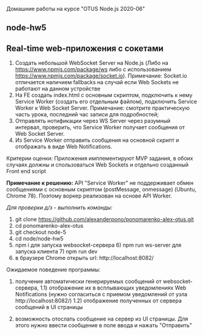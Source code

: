 Домашние работы на курсе "OTUS Node.js 2020-06"

<h2>node-hw5</h2>

<h2>Real-time web-приложения с сокетами</h2>


1. Создать небольшой WebSocket Server на Node.js (Либо на https://www.npmjs.com/package/ws либо с использованием https://www.npmjs.com/package/socket.io). Примечание: Socket.io отличается наличием fallbacks на случай если Web Sockets не работают на данном устройстве
2. На FE создать index.html c основным скриптом, подключить к нему Service Worker (создать его отдельным файлом), подключить Service Worker к Web Socket Server.
Примечание: смотрите практическую часть урока, последний час записи для подробностей;
3. Отправлять нотификации через WS Server через разумный интервал, проверить, что Service Worker получает сообщения от Web Socket Server.
4. Из Service Worker отправить сообщения на основной скрипт и отображать в виде Web Notifications.

Критерии оценки: Приложения имплементируют MVP задания, в обоих случаях должны и спользоваться Web Sockets и отдельно созданный Front end script


<b>Примечание к решению:</b>
API "Service Worker" не поддерживает обмен сообщениями с основным скриптом (postMessage, onmessage) (Ubuntu, Chrome 78). Поэтому воркер реализован на основе API Worker.




<i>Для проверки д/з - выполнить команды:</i>
1) git clone https://github.com/alexanderpono/ponomarenko-alex-otus.git
2) cd ponomarenko-alex-otus
3) git checkout node-5
4) cd node/node-hw5
5) npm i
для запуска websocket-сервера 6) npm run ws-server
для запуска клиента 7) npm run dev
8) в браузере Chrome открыть url: http://localhost:8082/

Ожидаемое поведение программы: 
1) получение автоматически генерируемых сообщений от websocket-сервера, 
1.1) отображение их в всплывающих уведомлениях Web Notifications (нужно согласиться с приемом уведомлений от узла http://localhost:8082/)
1.2) отображение полученных от сервера сообщений в UI страницы

2) возможность отослать сообщение на сервер из UI страницы. Для этого нужно ввести сообщение в поле ввода и нажать "Отправить"
